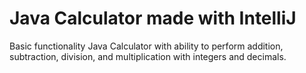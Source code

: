 # Java Calculator made with IntelliJ

Basic functionality Java Calculator with ability to perform addition, subtraction, division, and multiplication with integers and decimals.
